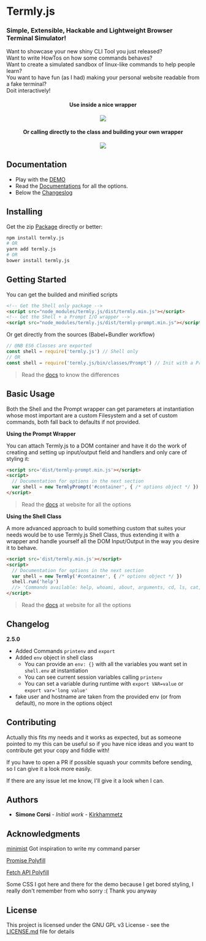 # Termly.js
### Simple, Extensible, Hackable and Lightweight Browser Terminal Simulator!

Want to showcase your new shiny CLI Tool you just released? <br />
Want to write HowTos on how some commands behaves? <br />
Want to create a simulated sandbox of linux-like commands to help people learn? <br />
You want to have fun (as I had) making your personal website readable from a fake terminal? <br />
Doit interactively! <br />

<div align="center">
  <h4>Use inside a nice wrapper</h4>
  <img src="https://github.com/Kirkhammetz/termly.js/blob/statics/termly.gif?raw=true" align="center" />
</div>
<div align="center">
  <h4>Or calling directly to the class and building your own wrapper</h4>
  <img src="https://github.com/Kirkhammetz/termly.js/blob/statics/console.gif?raw=true" align="center" />
</div>


## Documentation

+ Play with the [DEMO](http://termlyjs.info/#/#demo)
+ Read the [Documentations](https://termlyjs.info/) for all the options.
+ Below the [Changeslog](#changelog)

## Installing

Get the zip [Package](https://github.com/Kirkhammetz/termly.js/archive/master.zip) directly or better:

```sh
npm install termly.js
# OR
yarn add termly.js
# OR
bower install termly.js
```

## Getting Started

You can get the builded and minified scripts

```html
<!-- Get the Shell only package -->
<script src="node_modules/termly.js/dist/termly.min.js"></script>
<!-- Get the Shell + a Prompt I/O wrapper -->
<script src="node_modules/termly.js/dist/termly-prompt.min.js"></script>
```

Or get directly from the sources (Babel+Bundler workflow)

```js
// @NB ES6 Classes are exported
const shell = require('termly.js') // Shell only
// OR
const shell = require('termly.js/bin/classes/Prompt') // Init with a Prompt IO Wrapper
```

>Read the [docs](http://termlyjs.info/#/#bundles-differences) to know the differences

## Basic Usage

Both the Shell and the Prompt wrapper can get parameters at instantiation whose most important are a custom Filesystem and a set of custom commands, both fall back to defaults if not provided.

**Using the Prompt Wrapper**

You can attach Termly.js to a DOM container and have it do the work of creating and setting up input/output field and handlers and only care of styling it:

```html
<script src='dist/termly-prompt.min.js'></script>
<script>
  // Documentation for options in the next section
  var shell = new TermlyPrompt('#container', { /* options object */ })
</script>
```

>Read the [docs](http://termlyjs.info/#/#options) at website for all the options

**Using the Shell Class**

A more advanced approach to build something custom that suites your needs would be to use Termly.js Shell Class, thus extending it with a wrapper and handle yourself all the DOM Input/Output in the way you desire it to behave.

```html
<script src='dist/termly.min.js'></script>
<script>
  // Documentation for options in the next section
  var shell = new Termly('#container', { /* options object */ })
  shell.run('help')
  //> 'Commands available: help, whoami, about, arguments, cd, ls, cat, man, http'
</script>
```

>Read the [docs](http://termlyjs.info/#/#options) at website for all the options

## Changelog

**2.5.0**

- Added Commands `printenv` and `export`
- Added `env` object in shell class
  - You can provide an `env: {}` with all the variables you want set in `shell.env` at instantiation
  - You can see current session variables calling `printenv`
  - You can set a variable during runtime with `export VAR=value` or `export var='long value'`
- fake user and hostname are taken from the provided env (or from default), no more in the options object

## Contributing

Actually this fits my needs and it works as expected, but as someone pointed to my this can be useful so if you have nice ideas and you want to contribute get your copy and fiddle with!

If you have to open a PR if possible squash your commits before sending, so I can give it a look more easily.

If there are any issue let me know, I'll give it a look when I can.

## Authors

* **Simone Corsi** - *Initial work* - [Kirkhammetz](https://github.com/Kirkhammetz)

## Acknowledgments

[minimist](https://github.com/substack/minimist) Got inspiration to write my command parser

[Promise Polyfill](https://github.com/taylorhakes/promise-polyfill)

[Fetch API Polyfill](https://github.com/github/fetch)

Some CSS I got here and there for the demo because I get bored styling, I really don't remember from who sorry :( Thank you anyway

## License

This project is licensed under the GNU GPL v3 License - see the [LICENSE.md](LICENSE.md) file for details
